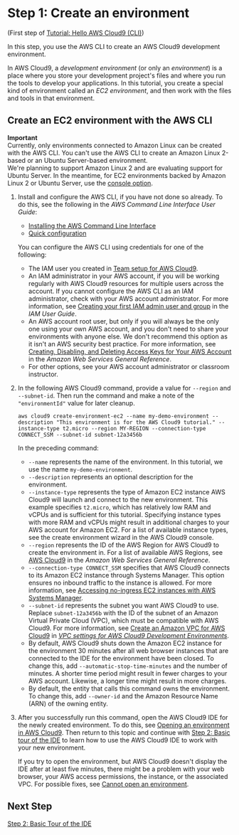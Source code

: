 # Step 1: Create an environment<a name="tutorial-create-environment-cli-step1"></a>

\(First step of [Tutorial: Hello AWS Cloud9 \(CLI\)](tutorial-basic-cli.md)\)

In this step, you use the AWS CLI to create an AWS Cloud9 development environment\.

In AWS Cloud9, a *development environment* \(or only an *environment*\) is a place where you store your development project's files and where you run the tools to develop your applications\. In this tutorial, you create a special kind of environment called an *EC2 environment*, and then work with the files and tools in that environment\.

## Create an EC2 environment with the AWS CLI<a name="tutorial-create-environment-cli"></a>

**Important**  
Currently, only environments connected to Amazon Linux can be created with the AWS CLI\. You can't use the AWS CLI to create an Amazon Linux 2\-based or an Ubuntu Server\-based environment\.   
We're planning to support Amazon Linux 2 and are evaluating support for Ubuntu Server\. In the meantime, for EC2 environments backed by Amazon Linux 2 or Ubuntu Server, use the [console option](create-environment-main.md#create-environment-console)\.

1. Install and configure the AWS CLI, if you have not done so already\. To do this, see the following in the *AWS Command Line Interface User Guide*:
   +  [Installing the AWS Command Line Interface](https://docs.aws.amazon.com/cli/latest/userguide/installing.html) 
   +  [Quick configuration](https://docs.aws.amazon.com/cli/latest/userguide/cli-chap-getting-started.html#cli-quick-configuration) 

   You can configure the AWS CLI using credentials for one of the following:
   + The IAM user you created in [Team setup for AWS Cloud9](setup.md)\.
   + An IAM administrator in your AWS account, if you will be working regularly with AWS Cloud9 resources for multiple users across the account\. If you cannot configure the AWS CLI as an IAM administrator, check with your AWS account administrator\. For more information, see [Creating your first IAM admin user and group](https://docs.aws.amazon.com/IAM/latest/UserGuide/getting-started_create-admin-group.html) in the *IAM User Guide*\.
   + An AWS account root user, but only if you will always be the only one using your own AWS account, and you don't need to share your environments with anyone else\. We don't recommend this option as it isn't an AWS security best practice\. For more information, see [Creating, Disabling, and Deleting Access Keys for Your AWS Account](https://docs.aws.amazon.com/general/latest/gr/managing-aws-access-keys.html#create-aws-access-key) in the *Amazon Web Services General Reference*\.
   + For other options, see your AWS account administrator or classroom instructor\.

1. In the following AWS Cloud9 command, provide a value for `--region` and `--subnet-id`\. Then run the command and make a note of the `"environmentId"` value for later cleanup\.

   ```
   aws cloud9 create-environment-ec2 --name my-demo-environment --description "This environment is for the AWS Cloud9 tutorial." --instance-type t2.micro --region MY-REGION --connection-type CONNECT_SSM --subnet-id subnet-12a3456b
   ```

   In the preceding command:
   +  `--name` represents the name of the environment\. In this tutorial, we use the name `my-demo-environment`\.
   +  `--description` represents an optional description for the environment\.
   +  `--instance-type` represents the type of Amazon EC2 instance AWS Cloud9 will launch and connect to the new environment\. This example specifies `t2.micro`, which has relatively low RAM and vCPUs and is sufficient for this tutorial\. Specifying instance types with more RAM and vCPUs might result in additional charges to your AWS account for Amazon EC2\. For a list of available instance types, see the create environment wizard in the AWS Cloud9 console\.
   +  `--region` represents the ID of the AWS Region for AWS Cloud9 to create the environment in\. For a list of available AWS Regions, see [AWS Cloud9](https://docs.aws.amazon.com/general/latest/gr/rande.html#cloud9_region) in the *Amazon Web Services General Reference*\.
   +  `--connection-type CONNECT_SSM` specifies that AWS Cloud9 connects to its Amazon EC2 instance through Systems Manager\. This option ensures no inbound traffic to the instance is allowed\. For more information, see [Accessing no\-ingress EC2 instances with AWS Systems Manager](ec2-ssm.md)\. 
   +  `--subnet-id` represents the subnet you want AWS Cloud9 to use\. Replace `subnet-12a3456b` with the ID of the subnet of an Amazon Virtual Private Cloud \(VPC\), which must be compatible with AWS Cloud9\. For more information, see [Create an Amazon VPC for AWS Cloud9](vpc-settings.md#vpc-settings-create-vpc) in *[VPC settings for AWS Cloud9 Development Environments](vpc-settings.md)*\.
   + By default, AWS Cloud9 shuts down the Amazon EC2 instance for the environment 30 minutes after all web browser instances that are connected to the IDE for the environment have been closed\. To change this, add `--automatic-stop-time-minutes` and the number of minutes\. A shorter time period might result in fewer charges to your AWS account\. Likewise, a longer time might result in more charges\.
   + By default, the entity that calls this command owns the environment\. To change this, add `--owner-id` and the Amazon Resource Name \(ARN\) of the owning entity\.

1. After you successfully run this command, open the AWS Cloud9 IDE for the newly created environment\. To do this, see [Opening an environment in AWS Cloud9](open-environment.md)\. Then return to this topic and continue with [Step 2: Basic tour of the IDE](tutorial-tour-ide.md) to learn how to use the AWS Cloud9 IDE to work with your new environment\.

   If you try to open the environment, but AWS Cloud9 doesn't display the IDE after at least five minutes, there might be a problem with your web browser, your AWS access permissions, the instance, or the associated VPC\. For possible fixes, see [Cannot open an environment](troubleshooting.md#troubleshooting-env-loading)\.

## Next Step<a name="tutorial-create-environment-cli-step1-next"></a>

[Step 2: Basic Tour of the IDE](tutorial-tour-ide-cli-step2.md)